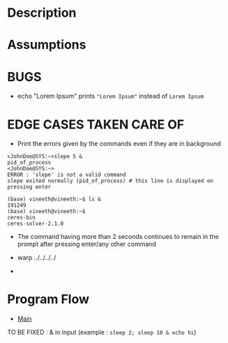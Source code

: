 # Description

# Assumptions

# BUGS

- echo "Lorem Ipsum" prints `"Lorem Ipsum"` instead of `Lorem Ipsum`

# EDGE CASES TAKEN CARE OF

* Print the errors given by the commands even if they are in background
```
<JohnDoe@SYS:~>slepe 5 &
pid_of_process
<JohnDoe@SYS:~>
ERROR : 'slepe' is not a valid command
slepe exited normally (pid_of_process) # this line is displayed on pressing enter
```

```
(base) vineeth@vineeth:~$ ls &
191249
(base) vineeth@vineeth:~$ 
ceres-bin
ceres-solver-2.1.0 
```

* The command having more than 2 seconds continues to remain in the prompt after pressing enter/any other command

* warp ../../../../

* 







# Program Flow

- [Main](#main)

TO BE FIXED : & in input (example : `sleep 2; sleep 10 & echo hi`)
